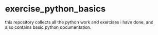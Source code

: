 # exercise_python_basics
this repository collects all the python work and exercises i have done, and also contains basic python documentation.
